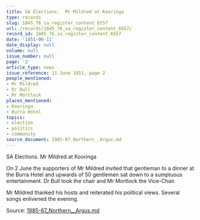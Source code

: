 ```yaml
---
title: SA Elections.  Mr Mildred at Kooringa
type: records
slug: 1845_76_sa_register_content_6557
url: /records/1845_76_sa_register_content_6557/
record_id: 1845_76_sa_register_content_6557
date: '1851-06-11'
date_display: null
volume: null
issue_number: null
page: '2'
article_type: news
issue_reference: 11 June 1851, page 2
people_mentioned:
- Mr Mildred
- Dr Bull
- Mr Mortlock
places_mentioned:
- Kooringa
- Burra Hotel
topics:
- election
- politics
- community
source_document: 1985-87_Northern__Argus.md
---
```


SA Elections.  Mr Mildred at Kooringa

On 2 June the supporters of Mr Mildred invited that gentleman to a dinner at the Burra Hotel and upwards of 50 gentlemen sat down to a sumptuous entertainment.  Dr Bull took the chair and Mr Mortlock the Vice-Chair.

Mr Mildred thanked his hosts and reiterated his political views.  Several songs enlivened the evening.

Source: [1985-87_Northern__Argus.md](/downloads/markdown/1985-87_Northern__Argus.md)
